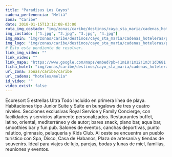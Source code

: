 ```yaml
---
title: "Paradisus Los Cayos"
cadena_pertenencia: "Meliá"
zona: "Caribe"
date: 2018-01-15T13:12:08-03:00
ruta_img_costado: "img/zonas/caribe/destinos/cayo_sta_maria/cadenas_hoteleras/paradisus/paradisus_los_cayos/imagenes/"
img_costado: ["1.jpg", "2.jpg", "3.jpg", "4.jpg"]
img_main: "img/zonas/caribe/destinos/cayo_sta_maria/cadenas_hoteleras/paradisus/paradisus_los_cayos/paradisus_los_cayos.jpg"
img_logo: "img/zonas/caribe/destinos/cayo_sta_maria/cadenas_hoteleras/paradisus/paradisus_los_cayos/logo/logo_paradisus_los_cayos.jpg"
# Esto esta pendiente de resolver.
link_img_video: ""
link_video: ""
link_mapa: "https://www.google.com/maps/embed?pb=!1m18!1m12!1m3!1d3681.8582607687244!2d-79.06183058503879!3d22.65907268513842!2m3!1f0!2f0!3f0!3m2!1i1024!2i768!4f13.1!3m3!1m2!1s0x892a9508c60b0543%3A0xeb386d64fe63e8b1!2sParadisus+Los+Cayos!5e0!3m2!1ses!2scl!4v1516032857133"
ficha_hotel: "img/zonas/caribe/destinos/cayo_sta_maria/cadenas_hoteleras/paradisus/paradisus_los_cayos/paradisus_los_cayos.pdf"
url_zona: zonas/caribe/caribe
url_cadena: "hoteles/melia"
id_video: ""
video_exist: false
---
```

Ecoresort 5 estrellas Ultra Todo Incluido en primera línea de playa. Habitaciones tipo Junior Suite y Suite en bungalows de tres y cuatro niveles. Secciones exclusivas Royal Service y Family Concierge, con facilidades y servicios altamente personalizados. Restaurantes buffet, latino, oriental, mediterráneo y de autor; bares snack, piano bar, aqua bar, smoothies bar y fun pub. Salones de eventos, canchas deportivas, punto náutico, gimnasio, peluquería y Kids Club. Al oeste se encuentra un pueblo turístico con Spa, Disco, Casa de Habanos, Plaza de artesanía y tiendas de souvenirs. Ideal para viajes de lujo, parejas, bodas y lunas de miel, familias, reuniones y eventos.
